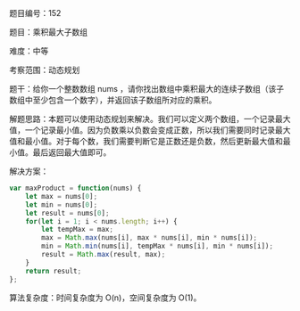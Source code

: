 题目编号：152

题目：乘积最大子数组

难度：中等

考察范围：动态规划

题干：给你一个整数数组 nums ，请你找出数组中乘积最大的连续子数组（该子数组中至少包含一个数字），并返回该子数组所对应的乘积。

解题思路：本题可以使用动态规划来解决。我们可以定义两个数组，一个记录最大值，一个记录最小值。因为负数乘以负数会变成正数，所以我们需要同时记录最大值和最小值。对于每个数，我们需要判断它是正数还是负数，然后更新最大值和最小值。最后返回最大值即可。

解决方案：

```javascript
var maxProduct = function(nums) {
    let max = nums[0];
    let min = nums[0];
    let result = nums[0];
    for(let i = 1; i < nums.length; i++) {
        let tempMax = max;
        max = Math.max(nums[i], max * nums[i], min * nums[i]);
        min = Math.min(nums[i], tempMax * nums[i], min * nums[i]);
        result = Math.max(result, max);
    }
    return result;
};
```

算法复杂度：时间复杂度为 O(n)，空间复杂度为 O(1)。